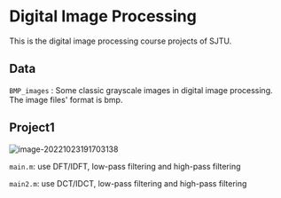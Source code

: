 # Digital Image Processing

This is the digital image processing course projects of SJTU.

## Data

`BMP_images` : Some classic grayscale images in digital image processing. The image files' format is bmp.

## Project1

![image-20221023191703138](C:/Users/sduzj/AppData/Roaming/Typora/typora-user-images/image-20221023191703138.png)

`main.m`: use DFT/IDFT, low-pass filtering and high-pass filtering

`main2.m`: use DCT/IDCT,  low-pass filtering and high-pass filtering